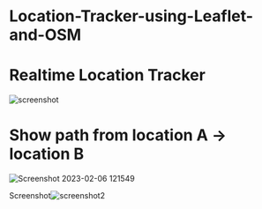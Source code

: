 # Location-Tracker-using-Leaflet-and-OSM

# Realtime Location Tracker
![screenshot](https://user-images.githubusercontent.com/51126350/216897341-9baf3cd2-4bfe-48a7-983e-05caee2762bf.png)

# Show path from location A -> location B
![Screenshot 2023-02-06 121549](https://user-images.githubusercontent.com/51126350/216899357-1659fd56-82b2-4d76-bc20-dce4e1968ee5.png)

Screenshot![screenshot2](https://user-images.githubusercontent.com/51126350/216897335-1a36ba40-8f17-4e2a-b689-51423c51ff85.png)


